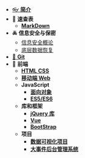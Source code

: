 - [👓 **简介**](./README.md)
- 📝 **速查表**
  - [**MarkDown**](./速查表/MarkDown/MarkDown.md)
- 🚔 **信息安全与保密**
  - [信息安全概论](./信息安全与保密/信息安全概论.md)
  - [底层数据恢复](./信息安全与保密/底层数据恢复.md)
- [🤖 **Git**](./Git/git.md)
- 🚀 **前端**
  - [**HTML CSS**](./前端/html%20css/HtmlCss.md)
  - [**移动端 Web**](./前端/html%20css/移动web.md)
  - **JavaScript**
    - [**面向对象**](./前端/JavaScript/JavaScript.md)
    - [**ES5/ES6**](./前端/JavaScript/ES5_6.md)
  - **库和框架**
    - [**jQuery 库**](./前端/库和框架/jQuery/jQuery.md)
    - [**Vue**](./前端/库和框架/Vue/vue.md)
    - [**BootStrap**](./前端/库和框架/bootStrap/BootStrap.md)
  - **项目**
    - [**数据可视化项目**](./前端/Project/数据可视化/笔记/数据可视化.md)
    - [**大事件后台管理系统**](./前端/Project/大事件后台管理系统/笔记/大事件后台管理系统.md)
